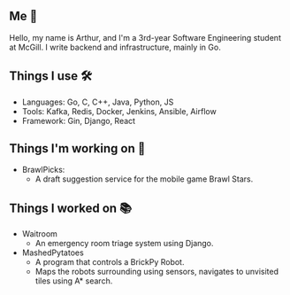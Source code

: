 ## Me 👋
Hello, my name is Arthur, and I'm a 3rd-year Software Engineering student at McGill. I write backend and infrastructure, mainly in Go.

## Things I use 🛠️
* Languages: Go, C, C++, Java, Python, JS
* Tools: Kafka, Redis, Docker, Jenkins, Ansible, Airflow
* Framework: Gin, Django, React

## Things I'm working on 🔭
* BrawlPicks:
    * A draft suggestion service for the mobile game Brawl Stars.

## Things I worked on 📚
* Waitroom
    * An emergency room triage system using Django.
* MashedPytatoes
    * A program that controls a BrickPy Robot.
    * Maps the robots surrounding using sensors, navigates to unvisited tiles using A* search.
  
<!--
**arthurandmuffin/arthurandmuffin** is a ✨ _special_ ✨ repository because its `README.md` (this file) appears on your GitHub profile.

Here are some ideas to get you started:

- 🔭 I’m currently working on ...
- 🌱 I’m currently learning ...
- 👯 I’m looking to collaborate on ...
- 🤔 I’m looking for help with ...
- 💬 Ask me about ...
- 📫 How to reach me: ...
- 😄 Pronouns: ...
- ⚡ Fun fact: ...
-->
